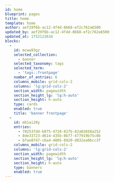 ```yaml
---
id: home
blueprint: pages
title: home
template: home
author: aef29f6b-ac12-4f4d-8668-ef2c762a6500
updated_by: aef29f6b-ac12-4f4d-8668-ef2c762a6500
updated_at: 1752122634
blocks:
  -
    id: mcww93gz
    selected_collection:
      - banner
    selected_taxonomy: tags
    selected_term:
      - 'tags::frontpage'
    number_of_entries: 6
    columns_mobile: grid-cols-2
    columns: 'lg:grid-cols-2'
    section_width: pagewidth
    section_height_lg: 'lg:h-auto'
    section_height: h-auto
    type: cards
    enabled: true
    title: 'banner frontpage'
  -
    id: mb1ai20y
    entries:
      - 702537d4-b075-4728-81fb-82a02658a252
      - 8de33723-d614-435b-8b77-477919b75c0b
      - bfae8747-c6a4-4805-8920-d832ea0bcc3f
    columns_mobile: grid-cols-2
    columns: 'lg:grid-cols-2'
    section_width: pagewidth
    section_height_lg: 'lg:h-auto'
    section_height: h-auto
    type: banners
    enabled: true
---
```

